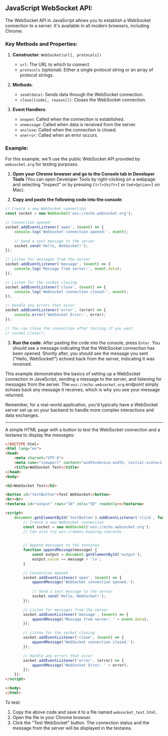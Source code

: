 
## JavaScript WebSocket API:

The WebSocket API in JavaScript allows you to establish a WebSocket connection to a server. It's available in all modern browsers, including Chrome.

### Key Methods and Properties:

1. **Constructor**: `WebSocket(url[, protocols])`
   - `url`: The URL to which to connect.
   - `protocols` (optional): Either a single protocol string or an array of protocol strings.

2. **Methods**:
   - `send(data)`: Sends data through the WebSocket connection.
   - `close([code[, reason]])`: Closes the WebSocket connection.

3. **Event Handlers**:
   - `onopen`: Called when the connection is established.
   - `onmessage`: Called when data is received from the server.
   - `onclose`: Called when the connection is closed.
   - `onerror`: Called when an error occurs.

### Example:

For this example, we'll use the public WebSocket API provided by `websocket.org` for testing purposes.

1. **Open your Chrome browser and go to the Console tab in Developer Tools** (You can open Developer Tools by right-clicking on a webpage and selecting "Inspect" or by pressing `Ctrl+Shift+I` or `Cmd+Option+I` on Mac).

2. **Copy and paste the following code into the console**:

```javascript
// Create a new WebSocket connection
const socket = new WebSocket('wss://echo.websocket.org');

// Connection opened
socket.addEventListener('open', (event) => {
    console.log('WebSocket connection opened:', event);
    
    // Send a test message to the server
    socket.send('Hello, WebSocket!');
});

// Listen for messages from the server
socket.addEventListener('message', (event) => {
    console.log('Message from server:', event.data);
});

// Listen for the socket closing
socket.addEventListener('close', (event) => {
    console.log('WebSocket connection closed:', event);
});

// Handle any errors that occur
socket.addEventListener('error', (error) => {
    console.error('WebSocket Error:', error);
});

// You can close the connection after testing if you want
// socket.close();
```

3. **Run the code**: After pasting the code into the console, press `Enter`. You should see a message indicating that the WebSocket connection has been opened. Shortly after, you should see the message you sent ("Hello, WebSocket!") echoed back from the server, indicating it was received.

This example demonstrates the basics of setting up a WebSocket connection in JavaScript, sending a message to the server, and listening for messages from the server. The `wss://echo.websocket.org` endpoint simply echoes back any message it receives, which is why you see your message returned.

Remember, for a real-world application, you'd typically have a WebSocket server set up on your backend to handle more complex interactions and data exchanges.


----------------------


A simple HTML page with a button to test the WebSocket connection and a textarea to display the messages:

```html
<!DOCTYPE html>
<html lang="en">
<head>
    <meta charset="UTF-8">
    <meta name="viewport" content="width=device-width, initial-scale=1.0">
    <title>WebSocket Test</title>
</head>
<body>

<h2>WebSocket Test</h2>

<button id="testButton">Test WebSocket</button>
<br><br>
<textarea id="output" rows="10" cols="50" readonly></textarea>

<script>
    document.getElementById('testButton').addEventListener('click', function() {
        // Create a new WebSocket connection
        const socket = new WebSocket('wss://echo.websocket.org');
        // Can also try wss://demos.kaazing.com/echo
        

        // Append messages to the textarea
        function appendMessage(message) {
            const output = document.getElementById('output');
            output.value += message + '\n';
        }

        // Connection opened
        socket.addEventListener('open', (event) => {
            appendMessage('WebSocket connection opened.');
            
            // Send a test message to the server
            socket.send('Hello, WebSocket!');
        });

        // Listen for messages from the server
        socket.addEventListener('message', (event) => {
            appendMessage('Message from server: ' + event.data);
        });

        // Listen for the socket closing
        socket.addEventListener('close', (event) => {
            appendMessage('WebSocket connection closed.');
        });

        // Handle any errors that occur
        socket.addEventListener('error', (error) => {
            appendMessage('WebSocket Error: ' + error);
        });
    });
</script>

</body>
</html>
```

To test:

1. Copy the above code and save it to a file named `websocket_test.html`.
2. Open the file in your Chrome browser.
3. Click the "Test WebSocket" button. The connection status and the message from the server will be displayed in the textarea.

